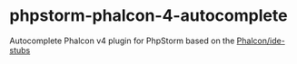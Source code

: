 # phpstorm-phalcon-4-autocomplete
Autocomplete Phalcon v4 plugin for PhpStorm based on the [Phalcon/ide-stubs](https://github.com/phalcon/ide-stubs)
